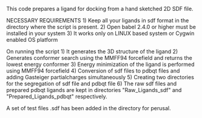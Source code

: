This code prepares a ligand for docking from a hand sketched 2D SDF file.

NECESSARY REQUIREMENTS
	1) Keep all your ligands in sdf format in the directory where the script is present.
	2) Open babel 2.4.0 or higher must be installed in your system
	3) It works only on LINUX based system or Cygwin enabled OS platform

On running the script 
	1) It generates the 3D structure of the ligand
	2) Generates conformer search using the MMFF94 forcefield and returns the lowest energy conformer
	3) Energy minimization of the ligand is performed using MMFF94 forcefield
	4) Conversion of sdf files to pdbqt files and adding Gasteiger partialcharges simultaneously
	5) Creating two directories for the segregation of sdf file and pdbqt file
	6) The raw sdf files and prepared pdbqt ligands are kept in directories "Raw_Ligands_sdf" and "Prepared_Ligands_pdbqt" respectively.
	
A set of test files .sdf has been added in the directory for perusal.
